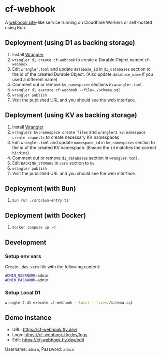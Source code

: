 # cf-webhook

A [webhook.site](https://webhook.site/)-like service running on Cloudflare Workers or self-hosted using Bun.

## Deployment (using D1 as backing storage)

1. Install [Wrangler](https://developers.cloudflare.com/workers/wrangler/install-and-update/)
2. `wrangler d1 create cf-webhook` to create a Durable Object named `cf-webhook`
3. Edit `wrangler.toml` and update `database_id` in `d1_databases` section to the id of the created Durable Object. (Also update `database_name` if you used a different name)
4. Comment out or remove `kv_namespaces` sections in `wrangler.toml`.
5. `wrangler d1 execute cf-webhook --file=./schema.sql`
6. `wrangler publish`
7. Visit the published URL and you should see the web interface.

## Deployment (using KV as backing storage)

1. Install [Wrangler](https://developers.cloudflare.com/workers/wrangler/install-and-update/)
2. `wrangler2 kv:namespace create files` and `wrangler2 kv:namespace create requests` to create necessary KV namespaces
3. Edit `wrangler.toml` and update `namespace_id` in `kv_namespaces` section to the id of the created KV namespace. (Ensure the `id` matches the correct `binding`)
4. Comment out or remove `d1_databases` section in `wrangler.toml`.
5. Edit `BACKING_STORAGE` in `vars` section to `kv`.
6. `wrangler publish`
7. Visit the published URL and you should see the web interface.

## Deployment (with Bun)

1. `bun run ./src/bun-entry.ts`

## Deployment (with Docker)

1. `docker compose up -d`

## Development

### Setup env vars

Create `.dev.vars` file with the following content:

```bash
ADMIN_USERNAME=admin
ADMIN_PASSWORD=admin
```

### Setup Local D1

```bash
wrangler2 d1 execute cf-webhook --local --file=./schema.sql
```

## Demo instance

* URL: https://cf-webhook.fly.dev/
* Logs: https://cf-webhook.fly.dev/logs
* Edit: https://cf-webhook.fly.dev/edit

Username: `admin`, Password: `admin`
